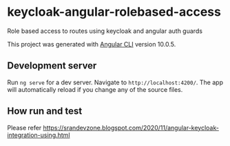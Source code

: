 # keycloak-angular-rolebased-access
Role based access to routes using keycloak and angular auth guards

This project was generated with [Angular CLI](https://github.com/angular/angular-cli) version 10.0.5.

## Development server

Run `ng serve` for a dev server. Navigate to `http://localhost:4200/`. The app will automatically reload if you change any of the source files.

## How run and test 

Please refer https://srandevzone.blogspot.com/2020/11/angular-keycloak-integration-using.html 
